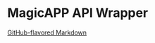 # MagicAPP API Wrapper

[GitHub-flavored Markdown](https://guides.github.com/features/mastering-markdown/)
